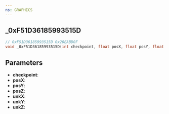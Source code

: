 ```yaml
---
ns: GRAPHICS
---
```

## _0xF51D36185993515D

```c
// 0xF51D36185993515D 0x20EABD0F
void _0xF51D36185993515D(int checkpoint, float posX, float posY, float posZ, float unkX, float unkY, float unkZ);
```

## Parameters
* **checkpoint**: 
* **posX**: 
* **posY**: 
* **posZ**: 
* **unkX**: 
* **unkY**: 
* **unkZ**: 

